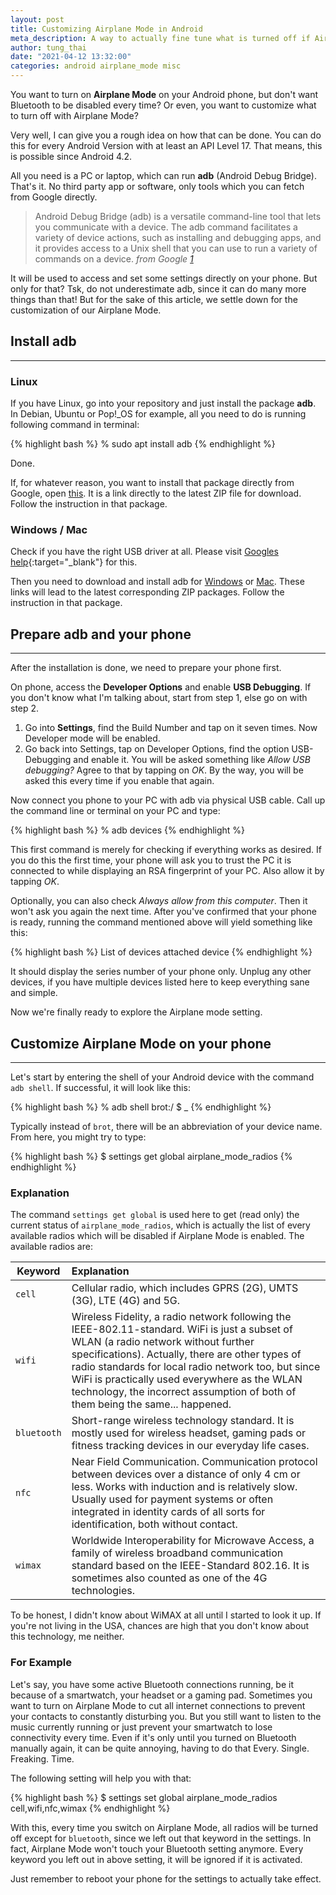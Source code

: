 ```yaml
---
layout: post
title: Customizing Airplane Mode in Android
meta_description: A way to actually fine tune what is turned off if Airplane Mode is activated
author: tung_thai
date: "2021-04-12 13:32:00"
categories: android airplane_mode misc
---
```


You want to turn on **Airplane Mode** on your Android phone, but don't want Bluetooth to be disabled every time? Or even, you want to customize what to turn off with Airplane Mode?

Very well, I can give you a rough idea on how that can be done. You can do this for every Android Version with at least an API Level 17. That means, this is possible since Android 4.2.

All you need is a PC or laptop, which can run **adb** (Android Debug Bridge). That's it. No third party app or software, only tools which you can fetch from Google directly.

> Android Debug Bridge (adb) is a versatile command-line tool that lets you communicate with a device. The adb command facilitates a variety of device actions, such as installing and debugging apps, and it provides access to a Unix shell that you can use to run a variety of commands on a device.
> <cite>from Google [1]</cite>

[1]: https://developer.android.com/studio/command-line/adb

It will be used to access and set some settings directly on your phone. But only for that? Tsk, do not underestimate adb, since it can do many more things than that! But for the sake of this article, we settle down for the customization of our Airplane Mode.

## Install adb

---

### Linux

If you have Linux, go into your repository and just install the package **adb**. In Debian, Ubuntu or Pop!\_OS for example, all you need to do is running following command in terminal:

{% highlight bash %}
% sudo apt install adb
{% endhighlight %}

Done.

If, for whatever reason, you want to install that package directly from Google, open [this](https://dl.google.com/android/repository/platform-tools-latest-linux.zip). It is a link directly to the latest ZIP file for download. Follow the instruction in that package.

### Windows / Mac

Check if you have the right USB driver at all. Please visit [Googles help](https://developer.android.com/studio/run/oem-usb.html){:target="\_blank"} for this.

Then you need to download and install adb for [Windows](https://dl.google.com/android/repository/platform-tools-latest-windows.zip) or [Mac](https://dl.google.com/android/repository/platform-tools-latest-darwin.zip). These links will lead to the latest corresponding ZIP packages. Follow the instruction in that package.

## Prepare adb and your phone

---

After the installation is done, we need to prepare your phone first.

On phone, access the **Developer Options** and enable **USB Debugging**. If you don't know what I'm talking about, start from step 1, else go on with step 2.

1. Go into **Settings**, find the Build Number and tap on it seven times. Now Developer mode will be enabled.
2. Go back into Settings, tap on Developer Options, find the option USB-Debugging and enable it. You will be asked something like _Allow USB debugging?_ Agree to that by tapping on _OK_. By the way, you will be asked this every time if you enable that again.

Now connect you phone to your PC with adb via physical USB cable. Call up the command line or terminal on your PC and type:

{% highlight bash %}
% adb devices
{% endhighlight %}

This first command is merely for checking if everything works as desired. If you do this the first time, your phone will ask you to trust the PC it is connected to while displaying an RSA fingerprint of your PC. Also allow it by tapping _OK_.

Optionally, you can also check _Always allow from this computer_. Then it won't ask you again the next time. After you've confirmed that your phone is ready, running the command mentioned above will yield something like this:

{% highlight bash %}
List of devices attached
<devices series number> device
{% endhighlight %}

It should display the series number of your phone only. Unplug any other devices, if you have multiple devices listed here to keep everything sane and simple.

Now we're finally ready to explore the Airplane mode setting.

## Customize Airplane Mode on your phone

---

Let's start by entering the shell of your Android device with the command `adb shell`. If successful, it will look like this:

{% highlight bash %}
% adb shell
brot:/ $ _
{% endhighlight %}

Typically instead of `brot`, there will be an abbreviation of your device name. From here, you might try to type:

{% highlight bash %}
$ settings get global airplane_mode_radios
{% endhighlight %}

### Explanation

The command `settings get global` is used here to get (read only) the current status of `airplane_mode_radios`, which is actually the list of every available radios which will be disabled if Airplane Mode is enabled. The available radios are:

| Keyword | Explanation
|-|:-|
| `cell` | Cellular radio, which includes GPRS (2G), UMTS (3G), LTE (4G) and 5G.
| `wifi` | Wireless Fidelity, a radio network following the IEEE-802.11-standard. WiFi is just a subset of WLAN (a radio network without further specifications). Actually, there are other types of radio standards for local radio network too, but since WiFi is practically used everywhere as the WLAN technology, the incorrect assumption of both of them being the same... happened.
| `bluetooth` | Short-range wireless technology standard. It is mostly used for wireless headset, gaming pads or fitness tracking devices in our everyday life cases.
| `nfc` | Near Field Communication. Communication protocol between devices over a distance of only 4 cm or less. Works with induction and is relatively slow. Usually used for payment systems or often integrated in identity cards of all sorts for identification, both without contact.
| `wimax` | Worldwide Interoperability for Microwave Access, a family of wireless broadband communication standard based on the IEEE-Standard 802.16. It is sometimes also counted as one of the 4G technologies.

To be honest, I didn't know about WiMAX at all until I started to look it up. If you're not living in the USA, chances are high that you don't know about this technology, me neither.

### For Example

Let's say, you have some active Bluetooth connections running, be it because of a smartwatch, your headset or a gaming pad. Sometimes you want to turn on Airplane Mode to cut all internet connections to prevent your contacts to constantly disturbing you. But you still want to listen to the music currently running or just prevent your smartwatch to lose connectivity every time. Even if it's only until you turned on Bluetooth manually again, it can be quite annoying, having to do that Every. Single. Freaking. Time.

The following setting will help you with that:

{% highlight bash %}
$ settings set global airplane_mode_radios cell,wifi,nfc,wimax
{% endhighlight %}

With this, every time you switch on Airplane Mode, all radios will be turned off except for `bluetooth`, since we left out that keyword in the settings. In fact, Airplane Mode won't touch your Bluetooth setting anymore. Every keyword you left out in above setting, it will be ignored if it is activated.

Just remember to reboot your phone for the settings to actually take effect.
